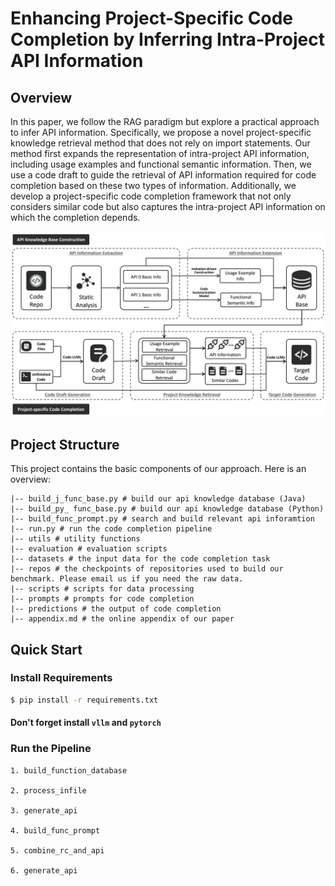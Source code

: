 # Enhancing Project-Specific Code Completion by Inferring Intra-Project API Information

## Overview

In this paper, we follow the RAG paradigm but explore a practical approach to infer API information. Specifically, we propose a novel project-specific knowledge retrieval method that does not rely on import statements. Our method first expands the representation of intra-project API information, including usage examples and functional semantic information. Then, we use a code draft to guide the retrieval of API information required for code completion based on these two types of information. Additionally, we develop a project-specific code completion framework that not only considers similar code but also captures the intra-project API information on which the completion depends.

![famework](./doc/framework.jpg)

## Project Structure

This project contains the basic components of our approach. Here is an overview:

```shell
|-- build_j_func_base.py # build our api knowledge database (Java)
|-- build_py_ func_base.py # build our api knowledge database (Python)
|-- build_func_prompt.py # search and build relevant api inforamtion 
|-- run.py # run the code completion pipeline
|-- utils # utility functions
|-- evaluation # evaluation scripts
|-- datasets # the input data for the code completion task
|-- repos # the checkpoints of repositories used to build our benchmark. Please email us if you need the raw data.
|-- scripts # scripts for data processing
|-- prompts # prompts for code completion
|-- predictions # the output of code completion
|-- appendix.md # the online appendix of our paper
```

## Quick Start

### Install Requirements

```sh
$ pip install -r requirements.txt
```
#### Don't forget install `vllm` and `pytorch`

### Run the Pipeline
```
1. build_function_database

2. process_infile

3. generate_api

4. build_func_prompt

5. combine_rc_and_api

6. generate_api
```